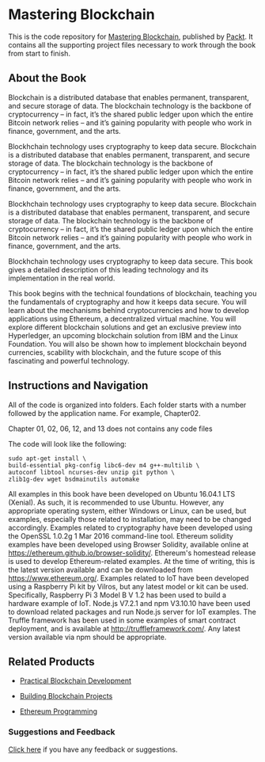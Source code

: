 # Mastering Blockchain
This is the code repository for [Mastering Blockchain](https://www.packtpub.com/big-data-and-business-intelligence/mastering-blockchain?utm_source=github&utm_medium=repository&utm_content=9781787125445), published by [Packt](https://www.packtpub.com/?utm_source=github). It contains all the supporting project files necessary to work through the book from start to finish.
## About the Book
Blockchain is a distributed database that enables permanent, transparent, and secure storage of data. The blockchain technology is the backbone of cryptocurrency – in fact, it’s the shared public ledger upon which the entire Bitcoin network relies – and it’s gaining popularity with people who work in finance, government, and the arts.

Blockhchain technology uses cryptography to keep data secure. Blockchain is a distributed database that enables permanent, transparent, and secure storage of data. The blockchain technology is the backbone of cryptocurrency – in fact, it’s the shared public ledger upon which the entire Bitcoin network relies – and it’s gaining popularity with people who work in finance, government, and the arts.

Blockhchain technology uses cryptography to keep data secure. Blockchain is a distributed database that enables permanent, transparent, and secure storage of data. The blockchain technology is the backbone of cryptocurrency – in fact, it’s the shared public ledger upon which the entire Bitcoin network relies – and it’s gaining popularity with people who work in finance, government, and the arts.

Blockhchain technology uses cryptography to keep data secure. This book gives a detailed description of this leading technology and its implementation in the real world.

This book begins with the technical foundations of blockchain, teaching you the fundamentals of cryptography and how it keeps data secure. You will learn about the mechanisms behind cryptocurrencies and how to develop applications using Ethereum, a decentralized virtual machine. You will explore different blockchain solutions and get an exclusive preview into Hyperledger, an upcoming blockchain solution from IBM and the Linux Foundation. You will also be shown how to implement blockchain beyond currencies, scability with blockchain, and the future scope of this fascinating and powerful technology.


## Instructions and Navigation
All of the code is organized into folders. Each folder starts with a number followed by the application name. For example, Chapter02.

Chapter 01, 02, 06, 12, and 13 does not contains any code files

The code will look like the following:
```
sudo apt-get install \
build-essential pkg-config libc6-dev m4 g++-multilib \
autoconf libtool ncurses-dev unzip git python \
zlib1g-dev wget bsdmainutils automake
```

All examples in this book have been developed on Ubuntu 16.04.1 LTS (Xenial). As such, it is recommended to use Ubuntu. However, any appropriate operating system, either Windows or Linux, can be used, but examples, especially those related to installation, may
need to be changed accordingly. Examples related to cryptography have been developed using the OpenSSL 1.0.2g 1 Mar
2016 command-line tool. Ethereum solidity examples have been developed using Browser Solidity, available online
at https://ethereum.github.io/browser-solidity/.
Ethereum's homestead release is used to develop Ethereum-related examples. At the time of writing, this is the latest version available and can be downloaded from https://www.ethereum.org/.
Examples related to IoT have been developed using a Raspberry Pi kit by Vilros, but any latest model or kit can be used. Specifically, Raspberry Pi 3 Model B V 1.2 has been used to build a hardware example of IoT. Node.js V7.2.1 and npm V3.10.10 have been used to download related packages and run Node.js server for IoT examples.
The Truffle framework has been used in some examples of smart contract deployment,
and is available at http://truffleframework.com/. Any latest version available via npm
should be appropriate.

## Related Products
* [Practical Blockchain Development](https://www.packtpub.com/application-development/practical-blockchain-development?utm_source=github&utm_medium=repository&utm_content=9781786465603)

* [Building Blockchain Projects](https://www.packtpub.com/big-data-and-business-intelligence/building-blockchain-projects?utm_source=github&utm_medium=repository&utm_content=9781787122147)

* [Ethereum Programming](https://www.packtpub.com/application-development/ethereum-programming?utm_source=github&utm_medium=repository&utm_campaign=9781786463715)

### Suggestions and Feedback
[Click here](https://docs.google.com/forms/d/e/1FAIpQLSe5qwunkGf6PUvzPirPDtuy1Du5Rlzew23UBp2S-P3wB-GcwQ/viewform) if you have any feedback or suggestions.
